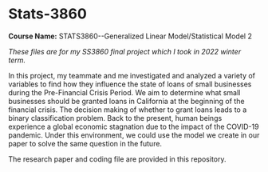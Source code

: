 # Stats-3860
**Course Name:** STATS3860--Generalized Linear Model/Statistical Model 2

_These files are for my SS3860 final project which I took in 2022 winter term._

In this project, my teammate and me investigated and analyzed a variety of variables to find how they influence the state of loans of small businesses during the Pre-Financial Crisis Period. We aim to determine what small businesses should be granted loans in California at the beginning of the financial crisis. The decision making of whether to grant loans leads to a binary classification problem. Back to the present, human beings experience a global economic stagnation due to the impact of the COVID-19 pandemic. Under this environment, we could use the model we create in our paper to solve the same question in the future.

The research paper and coding file are provided in this repository. 
